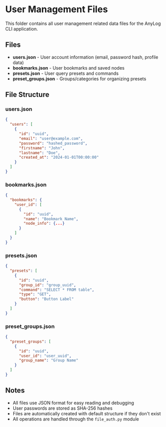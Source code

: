 # User Management Files

This folder contains all user management related data files for the AnyLog CLI application.

## Files

- **users.json** - User account information (email, password hash, profile data)
- **bookmarks.json** - User bookmarks and saved nodes
- **presets.json** - User query presets and commands
- **preset_groups.json** - Groups/categories for organizing presets

## File Structure

### users.json
```json
{
  "users": [
    {
      "id": "uuid",
      "email": "user@example.com",
      "password": "hashed_password",
      "firstname": "John",
      "lastname": "Doe",
      "created_at": "2024-01-01T00:00:00"
    }
  ]
}
```

### bookmarks.json
```json
{
  "bookmarks": {
    "user_id": [
      {
        "id": "uuid",
        "name": "Bookmark Name",
        "node_info": {...}
      }
    ]
  }
}
```

### presets.json
```json
{
  "presets": [
    {
      "id": "uuid",
      "group_id": "group_uuid",
      "command": "SELECT * FROM table",
      "type": "GET",
      "button": "Button Label"
    }
  ]
}
```

### preset_groups.json
```json
{
  "preset_groups": [
    {
      "id": "uuid",
      "user_id": "user_uuid",
      "group_name": "Group Name"
    }
  ]
}
```

## Notes

- All files use JSON format for easy reading and debugging
- User passwords are stored as SHA-256 hashes
- Files are automatically created with default structure if they don't exist
- All operations are handled through the `file_auth.py` module
